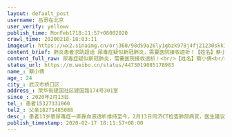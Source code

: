 ```yaml
---
layout: default_post
username: 吕哥在北京
user_verify: yellowv
publish_time: MonFeb1718:11:57+08002020
crawl_time: 20200218-18:03:11
imageurl: https://wx2.sinaimg.cn/orj360/98d59a26ly1gbzk978j4fj21230skk1b.jpg,https://wx3.sinaimg.cn/orj360/98d59a26ly1gbzk97zpqjj21400u0k25.jpg,https://wx2.sinaimg.cn/orj360/98d59a26ly1gbzk98is8jj20u0140wjr.jpg,https://wx3.sinaimg.cn/orj360/98d59a26ly1gbzk99b0bsj20u0140dqn.jpg
content_brief: 肺炎患者求助超话 尿毒症疑似新冠肺炎，需要医院接收透析！【姓名】蔡小倩【年龄】24【所在城市】武汉市桥口区【所在小区、社区】荣华街建国社区建国路174号301室【患病时间】2020年2月13日【联系方式】患者15327331060【其他紧急联系人】父亲18271485088【病情描述】患者13岁患尿毒症一直 ...全文
content_full_raw: 尿毒症疑似新冠肺炎，需要医院接收透析！<br/>【姓名】蔡小倩<br/>【年龄】24<br/>【所在城市】武汉市桥口区<br/>【所在小区、社区】荣华街建国社区建国路174号301室<br/>【患病时间】2020年2月13日<br/>【联系方式】患者15327331060<br/>【其他紧急联系人】父亲18271485088<br/>【病情描述】患者13岁患尿毒症一直靠血液透析维持至今，2月13日同济CT检查肺部病变，医生建议核酸检测阴性，同济血液透析中心以患者疑似新冠肺炎为由拒绝提供透析治疗，让患者上报社区等待安排或自找出路，上报社区让回家等通知没了下文，多次电话询问无果，现患者一人独居，情况十分危急，急需透析治疗，万般无奈之下在此求助，望好心人帮忙联系，帮忙呼吁，救救我女儿，万分感谢！<spanclass="url-icon"><imgalt=[作揖]src="//h5.sinaimg.cn/m/emoticon/icon/others/h_zuoyi-cb12e18fd5.png"style="width:1em;height:1em;"/></span><spanclass="url-icon"><imgalt=[作揖]src="//h5.sinaimg.cn/m/emoticon/icon/others/h_zuoyi-cb12e18fd5.png"style="width:1em;height:1em;"/></span><spanclass="url-icon"><imgalt=[作揖]src="//h5.sinaimg.cn/m/emoticon/icon/others/h_zuoyi-cb12e18fd5.png"style="width:1em;height:1em;"/></span><spanclass="url-icon"><imgalt=[作揖]src="//h5.sinaimg.cn/m/emoticon/icon/others/h_zuoyi-cb12e18fd5.png"style="width:1em;height:1em;"/></span><spanclass="url-icon"><imgalt=[作揖]src="//h5.sinaimg.cn/m/emoticon/icon/others/h_zuoyi-cb12e18fd5.png"style="width:1em;height:1em;"/></span><spanclass="url-icon"><imgalt=[作揖]src="//h5.sinaimg.cn/m/emoticon/icon/others/h_zuoyi-cb12e18fd5.png"style="width:1em;height:1em;"/></span><adata-url="http://t.cn/ELT0hke"href="http://weibo.com/p/1001018008611000000000000"data-hide=""><spanclass='url-icon'><imgstyle='width:1rem;height:1rem'src='https://h5.sinaimg.cn/upload/2015/09/25/3/timeline_card_small_location_default.png'></span><spanclass="surl-text">北京</span></a>
status_url: https://m.weibo.cn/status/4473019085178983
name_: 蔡小倩
age_: 24
city_: 武汉市桥口区
address_: 荣华街建国社区建国路174号301室
since_: 2020年2月13日
tel_: 患者15327331060
tel2_: 父亲18271485088
desc_: 患者13岁患尿毒症一直靠血液透析维持至今，2月13日同济CT检查肺部病变，医生建议核酸检测阴性，同济血液透析中心以患者疑似新冠肺炎为由拒绝提供透析治疗，让患者上报社区等待安排或自找出路，上报社区让回家等通知没了下文，多次电话询问无果，现患者一人独居，情况十分危急，急需透析治疗，万般无奈之下在此求助，望好心人帮忙联系，帮忙呼吁，救救我女儿，万分感谢！<spanclass="url-icon"><imgalt=[作揖]src="//h5.sinaimg.cn/m/emoticon/icon/others/h_zuoyi-cb12e18fd5.png"style="width1em;height1em;"/></span><spanclass="url-icon"><imgalt=[作揖]src="//h5.sinaimg.cn/m/emoticon/icon/others/h_zuoyi-cb12e18fd5.png"style="width1em;height1em;"/></span><spanclass="url-icon"><imgalt=[作揖]src="//h5.sinaimg.cn/m/emoticon/icon/others/h_zuoyi-cb12e18fd5.png"style="width1em;height1em;"/></span><spanclass="url-icon"><imgalt=[作揖]src="//h5.sinaimg.cn/m/emoticon/icon/others/h_zuoyi-cb12e18fd5.png"style="width1em;height1em;"/></span><spanclass="url-icon"><imgalt=[作揖]src="//h5.sinaimg.cn/m/emoticon/icon/others/h_zuoyi-cb12e18fd5.png"style="width1em;height1em;"/></span><spanclass="url-icon"><imgalt=[作揖]src="//h5.sinaimg.cn/m/emoticon/icon/others/h_zuoyi-cb12e18fd5.png"style="width1em;height1em;"/></span><adata-url="http//t.cn/ELT0hke"href="http//weibo.com/p/1001018008611000000000000"data-hide=""><spanclass='url-icon'><imgstyle='width1rem;height1rem'src='https//h5.sinaimg.cn/upload/2015/09/25/3/timeline_card_small_location_default.png'></span><spanclass="surl-text">北京</span></a>
publish_timestamp: 2020-02-17 18:11:57+08:00
---
```

